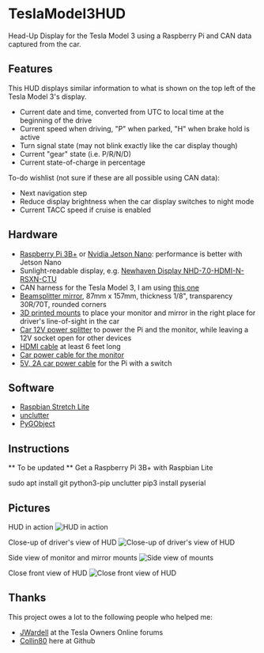 # TeslaModel3HUD
Head-Up Display for the Tesla Model 3 using a Raspberry Pi and CAN data captured from the car.

## Features
This HUD displays similar information to what is shown on the top left of the Tesla Model 3's display. 

* Current date and time, converted from UTC to local time at the beginning of the drive
* Current speed when driving, "P" when parked, "H" when brake hold is active
* Turn signal state (may not blink exactly like the car display though)
* Current "gear" state (i.e. P/R/N/D)
* Current state-of-charge in percentage 

To-do wishlist (not sure if these are all possible using CAN data):
* Next navigation step
* Reduce display brightness when the car display switches to night mode
* Current TACC speed if cruise is enabled

## Hardware
* [Raspberry Pi 3B+](https://smile.amazon.com/gp/product/B07BDR5PDW/) or [Nvidia Jetson Nano](https://www.nvidia.com/en-us/autonomous-machines/embedded-systems/jetson-nano/): performance is better with Jetson Nano
* Sunlight-readable display, e.g. [Newhaven Display NHD-7.0-HDMI-N-RSXN-CTU](http://www.newhavendisplay.com/nhd70hdminrsxnctu-p-9552.html)
* CAN harness for the Tesla Model 3, I am using [this one](http://store.evtv.me/proddetail.php?prod=TeslaModel3CANKit)
* [Beamsplitter mirror](https://telepromptermirror.com/glass-teleprompter-mirror/), 87mm x 157mm, thickness 1/8", transparency 30R/70T, rounded corners
* [3D printed mounts](https://www.thingiverse.com/thing:3496105) to place your monitor and mirror in the right place for driver's line-of-sight in the car
* [Car 12V power splitter](https://smile.amazon.com/gp/product/B07CM7PJQB/) to power the Pi and the monitor, while leaving a 12V socket open for other devices
* [HDMI cable](https://smile.amazon.com/gp/product/B01JO9T43G/) at least 6 feet long
* [Car power cable for the monitor](https://smile.amazon.com/gp/product/B07BSFSW8N/)
* [5V, 2A car power cable](https://smile.amazon.com/gp/product/B075XMTQJC/) for the Pi with a switch

## Software
* [Raspbian Stretch Lite](https://downloads.raspberrypi.org/raspbian_lite_latest)
* [unclutter](https://wiki.archlinux.org/index.php/unclutter)
* [PyGObject](https://pygobject.readthedocs.io/en/latest/index.html)

## Instructions

** To be updated **
Get a Raspberry Pi 3B+ with Raspbian Lite

sudo apt install git python3-pip unclutter
pip3 install pyserial

## Pictures

HUD in action
![HUD in action](https://i.imgur.com/tpscMLz.jpg)

Close-up of driver's view of HUD
![Close-up of driver's view of HUD](https://i.imgur.com/9UdMikN.jpg)

Side view of monitor and mirror mounts
![Side view of mounts](https://thingiverse-production-new.s3.amazonaws.com/assets/ca/d1/42/7c/10/IMG_20190316_120601.jpg)

Close front view of HUD
![Close front view of HUD](https://thingiverse-production-new.s3.amazonaws.com/assets/f6/e7/c7/c6/02/IMG_20190316_121405.jpg)

## Thanks
This project owes a lot to the following people who helped me:
* [JWardell](https://teslaownersonline.com/members/jwardell.1513/) at the Tesla Owners Online forums
* [Collin80](https://github.com/collin80) here at Github

